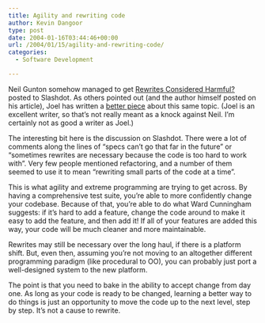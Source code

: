 ```yaml
---
title: Agility and rewriting code
author: Kevin Dangoor
type: post
date: 2004-01-16T03:44:46+00:00
url: /2004/01/15/agility-and-rewriting-code/
categories:
  - Software Development

---
```

Neil Gunton somehow managed to get [Rewrites Considered Harmful?][1] posted to Slashdot. As others pointed out (and the author himself posted on his article), Joel has written a [better piece][2] about this same topic. (Joel is an excellent writer, so that&#8217;s not really meant as a knock against Neil. I&#8217;m certainly not as good a writer as Joel.)

The interesting bit here is the discussion on Slashdot. There were a lot of comments along the lines of &#8220;specs can&#8217;t go that far in the future&#8221; or &#8220;sometimes rewrites are necessary because the code is too hard to work with&#8221;. Very few people mentioned refactoring, and a number of them seemed to use it to mean &#8220;rewriting small parts of the code at a time&#8221;.

This is what agility and extreme programming are trying to get across. By having a comprehensive test suite, you&#8217;re able to more confidently change your codebase. Because of that, you&#8217;re able to do what Ward Cunningham suggests: if it&#8217;s hard to add a feature, change the code around to make it easy to add the feature, and then add it! If all of your features are added this way, your code will be much cleaner and more maintainable.

Rewrites may still be necessary over the long haul, if there is a platform shift. But, even then, assuming you&#8217;re not moving to an altogether different programming paradigm (like procedural to OO), you can probably just port a well-designed system to the new platform.

The point is that you need to bake in the ability to accept change from day one. As long as your code is ready to be changed, learning a better way to do things is just an opportunity to move the code up to the next level, step by step. It&#8217;s not a cause to rewrite.

 [1]: http://slashdot.org/article.pl?sid=04/01/15/1837242&mode=thread&tid=126&tid=156 "Slashdot | Rewrites Considered Harmful?"
 [2]: http://www.joelonsoftware.com/articles/fog0000000069.html